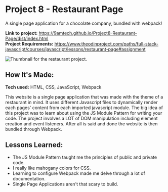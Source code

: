 # Project 8 - Restaurant Page
A single page application for a chocolate company, bundled with webpack!

**Link to project:** https://9amtech.github.io/Project8-Restaurant-Page/dist/index.html <br>
**Project Requirements:** https://www.theodinproject.com/paths/full-stack-javascript/courses/javascript/lessons/restaurant-page#assignment

![Thumbnail for the restaurant project.](https://github.com/9AMTech/Project8-Restaurant-Page/blob/main/thumbnail.png?raw=true)

## How It's Made:

**Tech used:** HTML, CSS, JavaScript, Webpack

This website is a single page application that was made with the theme of a restaurant in mind. It uses different Javascript
files to dynamically render each pages' content from each imported javascript module. The big idea of this project was to learn about using the JS Module Pattern for writing your code. The project involves a LOT of DOM manipulation including element creation and event listeners. After all is said and done the website is then bundled through Webpack.

## Lessons Learned:

- The JS Module Pattern taught me the principles of public and private code.
- I really like mahogany colors for CSS.
- Learning to configure Webpack made me delve through a lot of documentation.
- Single Page Applications aren't that scary to build.
